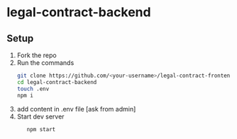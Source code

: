 # legal-contract-backend

## Setup

1. Fork the repo
2. Run the commands
   ```sh
   git clone https://github.com/<your-username>/legal-contract-frontend.git
   cd legal-contract-backend
   touch .env
   npm i
   ```
3. add content in .env file [ask from admin]
4. Start dev server
   ```sh
      npm start
   ```
